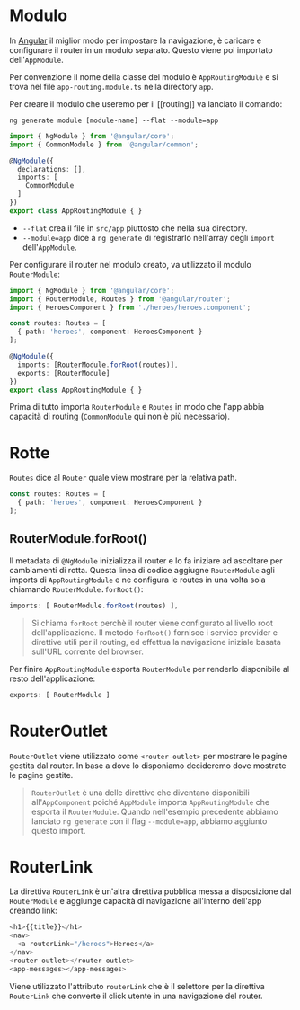 # Modulo

In [Angular](Angular) il miglior modo per impostare la navigazione, è caricare e configurare il router in un modulo separato. Questo viene poi importato dell'`AppModule`.

Per convenzione il nome della classe del modulo è `AppRoutingModule` e si trova nel file `app-routing.module.ts` nella directory `app`.

Per creare il modulo che useremo per il [[routing]] va lanciato il comando:

```terminal
ng generate module [module-name] --flat --module=app
```

```ts
import { NgModule } from '@angular/core';
import { CommonModule } from '@angular/common';

@NgModule({
  declarations: [],
  imports: [
    CommonModule
  ]
})
export class AppRoutingModule { }
```

- `--flat` crea il file in `src/app` piuttosto che nella sua directory.
- `--module=app` dice a `ng generate` di registrarlo nell'array degli `import` dell'`AppModule`.

Per configurare il router nel modulo creato, va utilizzato il modulo `RouterModule`:

```ts
import { NgModule } from '@angular/core';
import { RouterModule, Routes } from '@angular/router';
import { HeroesComponent } from './heroes/heroes.component';

const routes: Routes = [
  { path: 'heroes', component: HeroesComponent }
];

@NgModule({
  imports: [RouterModule.forRoot(routes)],
  exports: [RouterModule]
})
export class AppRoutingModule { }
```

Prima di tutto importa `RouterModule` e `Routes` in modo che l'app abbia capacità di routing (`CommonModule` qui non è più necessario).

# Rotte

`Routes` dice al `Router` quale view mostrare per la relativa path.

```ts
const routes: Routes = [
  { path: 'heroes', component: HeroesComponent }
];
```

## RouterModule.forRoot()

Il metadata di `@NgModule` inizializza il router e lo fa iniziare ad ascoltare per cambiamenti di rotta.
Questa linea di codice aggiugne `RouterModule` agli imports di `AppRoutingModule` e ne configura le routes in una volta sola chiamando `RouterModule.forRoot()`:

```ts
imports: [ RouterModule.forRoot(routes) ],
```

>Si chiama `forRoot` perchè il router viene configurato al livello root dell'applicazione. Il metodo `forRoot()` fornisce i service provider e direttive utili per il routing, ed effettua la navigazione iniziale basata sull'URL corrente del browser.

Per finire `AppRoutingModule` esporta `RouterModule` per renderlo disponibile al resto dell'applicazione:

```ts
exports: [ RouterModule ]
```

# RouterOutlet

`RouterOutlet` viene utilizzato come `<router-outlet>` per mostrare le pagine gestita dal router. In base a dove lo disponiamo decideremo dove mostrate le pagine gestite.

>`RouterOutlet` è una delle direttive che diventano disponibili all'`AppComponent` poiché `AppModule` importa `AppRoutingModule` che esporta il `RouterModule`. Quando nell'esempio precedente abbiamo lanciato `ng generate` con il flag `--module=app`, abbiamo aggiunto questo import.

# RouterLink

La direttiva `RouterLink` è un'altra direttiva pubblica messa a disposizione dal `RouterModule` e aggiunge capacità di navigazione all'interno dell'app creando link:

```ts
<h1>{{title}}</h1>
<nav>
  <a routerLink="/heroes">Heroes</a>
</nav>
<router-outlet></router-outlet>
<app-messages></app-messages>
```

Viene utilizzato l'attributo `routerLink` che è il selettore per la direttiva `RouterLink` che converte il click utente in una navigazione del router.